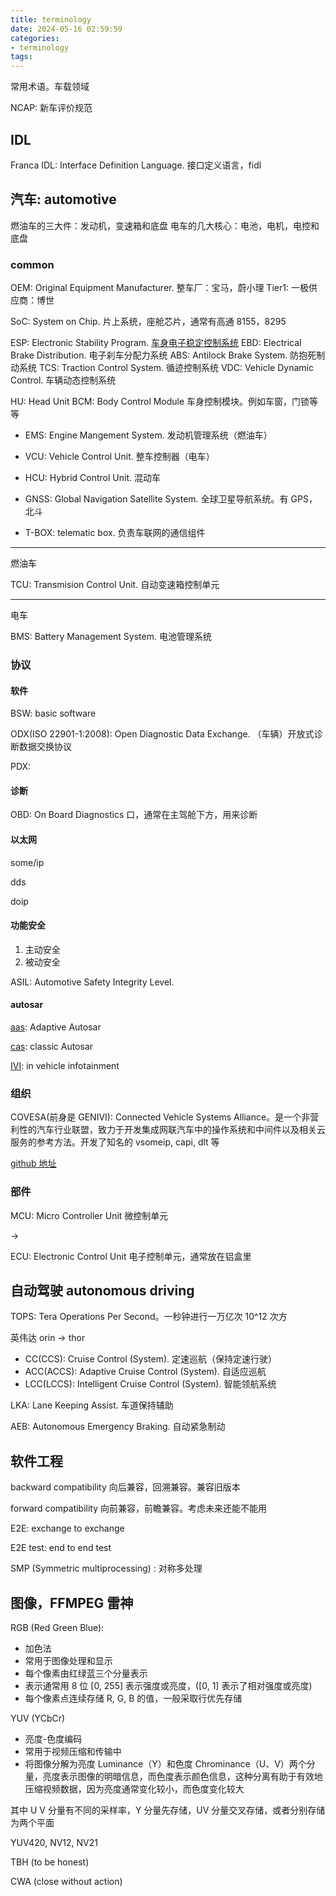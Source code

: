 ```yaml
---
title: terminology
date: 2024-05-16 02:59:59
categories:
- terminology
tags:
---
```


常用术语。车载领域

<!-- more -->

NCAP: 新车评价规范

## IDL

Franca IDL: Interface Definition Language. 接口定义语言，fidl

## 汽车: automotive

燃油车的三大件：发动机，变速箱和底盘
电车的几大核心：电池，电机，电控和底盘

### common

OEM: Original Equipment Manufacturer. 整车厂：宝马，蔚小理
Tier1: 一极供应商：博世

SoC: System on Chip. 片上系统，座舱芯片，通常有高通 8155，8295

ESP: Electronic Stability Program. [车身电子稳定控制系统](https://baike.baidu.com/item/%E8%BD%A6%E8%BA%AB%E7%94%B5%E5%AD%90%E7%A8%B3%E5%AE%9A%E7%B3%BB%E7%BB%9F/706067?fromtitle=esp&fromid=9251372)
EBD: Electrical Brake Distribution. 电子刹车分配力系统
ABS: Antilock Brake System. 防抱死制动系统
TCS: Traction Control System. 循迹控制系统
VDC: Vehicle Dynamic Control. 车辆动态控制系统

HU: Head Unit
BCM: Body Control Module 车身控制模块。例如车窗，门锁等等

- EMS: Engine Mangement System. 发动机管理系统（燃油车）
- VCU: Vehicle Control Unit. 整车控制器（电车）
- HCU: Hybrid Control Unit. 混动车

- GNSS: Global Navigation Satellite System. 全球卫星导航系统。有 GPS，北斗
- T-BOX: telematic box. 负责车联网的通信组件

---
燃油车

TCU: Transmision Control Unit. 自动变速箱控制单元

---
电车

BMS: Battery Management System. 电池管理系统

### 协议

#### 软件

BSW: basic software

ODX(ISO 22901-1:2008): Open Diagnostic Data Exchange. （车辆）开放式诊断数据交换协议

PDX:

#### 诊断

OBD: On Board Diagnostics 口，通常在主驾舱下方，用来诊断

#### 以太网

some/ip

dds

doip

#### 功能安全

1. 主动安全
2. 被动安全

ASIL: Automotive Safety Integrity Level.

#### autosar

[aas](https://www.autosar.org/standards/adaptive-platform): Adaptive Autosar

[cas](https://www.autosar.org/standards/classic-platform): classic Autosar

[IVI](https://wayland.pages.freedesktop.org/weston/toc/ivi-shell.html): in vehicle infotainment

### 组织

COVESA(前身是 GENIVI): Connected Vehicle Systems Alliance。是一个非营利性的汽车行业联盟，致力于开发集成网联汽车中的操作系统和中间件以及相关云服务的参考方法。开发了知名的 vsomeip, capi, dlt 等

[github 地址](https://github.com/COVESA)

### 部件

MCU: Micro Controller Unit 微控制单元

->

ECU: Electronic Control Unit 电子控制单元，通常放在铝盒里

## 自动驾驶 autonomous driving

TOPS: Tera Operations Per Second。一秒钟进行一万亿次 10^12 次方

英伟达 orin -> thor

- CC(CCS): Cruise Control (System). 定速巡航（保持定速行驶）
- ACC(ACCS): Adaptive Cruise Control (System). 自适应巡航
- LCC(LCCS): Intelligent Cruise Control (System). 智能领航系统

LKA: Lane Keeping Assist. 车道保持辅助

AEB: Autonomous Emergency Braking. 自动紧急制动

## 软件工程

backward compatibility 向后兼容，回溯兼容。兼容旧版本

forward compatibility 向前兼容，前瞻兼容。考虑未来还能不能用

E2E: exchange to exchange

E2E test: end to end test

SMP (Symmetric multiprocessing) : 对称多处理

## 图像，FFMPEG 雷神

RGB (Red Green Blue):

- 加色法
- 常用于图像处理和显示
- 每个像素由红绿蓝三个分量表示
- 表示通常用 8 位 [0, 255] 表示强度或亮度，([0, 1] 表示了相对强度或亮度)
- 每个像素点连续存储 R, G, B 的值，一般采取行优先存储

YUV (YCbCr)

- 亮度-色度编码
- 常用于视频压缩和传输中
- 将图像分解为亮度 Luminance（Y）和色度 Chrominance（U、V）两个分量，亮度表示图像的明暗信息，而色度表示颜色信息，这种分离有助于有效地压缩视频数据，因为亮度通常变化较小，而色度变化较大

其中 U V 分量有不同的采样率，Y 分量先存储，UV 分量交叉存储，或者分别存储为两个平面

YUV420, NV12, NV21

TBH (to be honest)

CWA (close without action)
